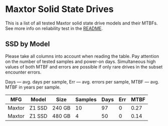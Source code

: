 Maxtor Solid State Drives
=========================

This is a list of all tested Maxtor solid state drive models and their MTBFs. See
more info on reliability test in the [README](https://github.com/linuxhw/SMART).

SSD by Model
------------

Please take all columns into account when reading the table. Pay attention on the
number of tested samples and power-on days. Simultaneous high values of both MTBF
and errors are possible if only rare drives in the subset encounter errors.

Days — avg. days per sample,
Err  — avg. errors per sample,
MTBF — avg. MTBF in years per sample.

| MFG       | Model              | Size   | Samples | Days  | Err   | MTBF |
|-----------|--------------------|--------|---------|-------|-------|------|
| Maxtor    | Z1 SSD             | 240 GB | 10      | 97    | 0     | 0.27   |
| Maxtor    | Z1 SSD             | 480 GB | 4       | 50    | 0     | 0.14   |
